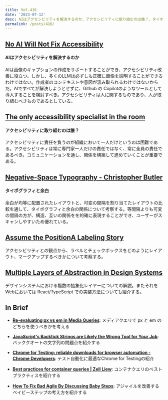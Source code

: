 ```yaml
---
title: Vol.416
date: '2023-07-12'
desc: AIはアクセシビリティを解決するのか、アクセシビリティに取り組むのは誰？、タイポグラフィと余白、ほか計10リンク
permalink: /posts/416/
---
```



## [No AI Will Not Fix Accessibility](https://adrianroselli.com/2023/06/no-ai-will-not-fix-accessibility.html)
#### AIはアクセシビリティを解決するのか

AIは画像のキャプションの作成をサポートすることができ、アクセシビリティ改善に役立つ。しかし、多くのLLMは必ずしも正確に画像を説明することができるわけではない。作成者のコンテキストや意図が汲み取られるわけではないからだ。AIですべてが解決しようとせずに、Github の Copilotのようなツールとして導入することを検討すべき。アクセシビリティは人に関するものであり、人が取り組むべきものであるとしている。


## [The only accessibility specialist in the room](https://tetralogical.com/blog/2023/06/05/the-only-accessibility-specialist-in-the-room/)
#### アクセシビリティに取り組むのは誰？

アクセシビリティに責任を負うのが組織において一人だけというのは困難である。アクセシビリティは常に専門家一人だけの責任ではなく、常に全員の責任であるべき。コミュニケーションを通し、関係を構築して進めていくことが重要である。


## [Negative-Space Typography - Christopher Butler](https://www.chrbutler.com/negative-space-typography)
#### タイポグラフィと余白

余白が均等に配置されたレイアウトと、可変の間隔を割り当てたレイアウトの比較を通して、タイポグラフィと余白の関係について考察する。等間隔よりも可変の間隔の方が、構造、互いの関係をを的確に表現することができ、ユーザーがスキャンしやすいため優れている。



## [Assume the PositionA Labeling Story](https://www.tpgi.com/assume-the-position-a-labelling-story/)

アクセシビリティとの観点から、ラベルとチェックボックスをどのようにレイアウト、マークアップするべきかについて考察する。


## [Multiple Layers of Abstraction in Design Systems](https://engineering.atspotify.com/2023/05/multiple-layers-of-abstraction-in-design-systems/)

デザインシステムにおける複数の抽象化レイヤーについての解説。またそれをWebにおいては React/TypeScript での実装方法についても紹介する。


## In Brief

- **[Re-evaluating px vs em in Media Queries](https://keithjgrant.com/posts/2023/05/px-vs-em-in-media-queries/)**: メディアクエリで px と em のどちらを使うべきかを考える

- **[JavaScript's Backtick Strings are Likely the Wrong Tool for Your Job](https://spin.atomicobject.com/2023/06/05/javascript-backtick-strings-wrong/)**: バッククオートの文字列の問題点を紹介する

- **[Chrome for Testing: reliable downloads for browser automation - Chrome Developers](https://developer.chrome.com/blog/chrome-for-testing/)**: テスト自動化に最適なChrome for Testingの紹介

- **[Best practices for container queries | Zell Liew](https://zellwk.com/blog/container-queries-best-practice/)**: コンテナクエリのベストプラクティスを紹介する

- **[How To Fix Bad Agile By Discussing Baby Steps](https://philippe.bourgau.net/how-to-fix-bad-agile-by-discussing-baby-steps/)**: アジャイルを改善するベイビーステップの考え方を紹介する
